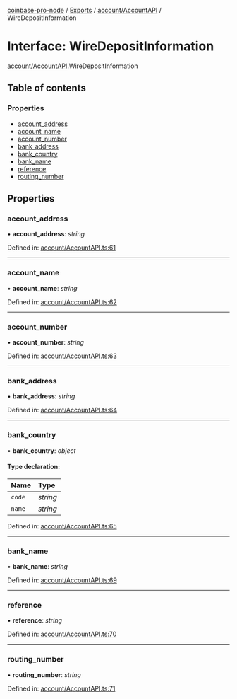 [coinbase-pro-node](../README.md) / [Exports](../modules.md) / [account/AccountAPI](../modules/account_accountapi.md) / WireDepositInformation

# Interface: WireDepositInformation

[account/AccountAPI](../modules/account_accountapi.md).WireDepositInformation

## Table of contents

### Properties

- [account_address](account_accountapi.wiredepositinformation.md#account_address)
- [account_name](account_accountapi.wiredepositinformation.md#account_name)
- [account_number](account_accountapi.wiredepositinformation.md#account_number)
- [bank_address](account_accountapi.wiredepositinformation.md#bank_address)
- [bank_country](account_accountapi.wiredepositinformation.md#bank_country)
- [bank_name](account_accountapi.wiredepositinformation.md#bank_name)
- [reference](account_accountapi.wiredepositinformation.md#reference)
- [routing_number](account_accountapi.wiredepositinformation.md#routing_number)

## Properties

### account_address

• **account_address**: _string_

Defined in: [account/AccountAPI.ts:61](https://github.com/bennycode/coinbase-pro-node/blob/845b71d/src/account/AccountAPI.ts#L61)

---

### account_name

• **account_name**: _string_

Defined in: [account/AccountAPI.ts:62](https://github.com/bennycode/coinbase-pro-node/blob/845b71d/src/account/AccountAPI.ts#L62)

---

### account_number

• **account_number**: _string_

Defined in: [account/AccountAPI.ts:63](https://github.com/bennycode/coinbase-pro-node/blob/845b71d/src/account/AccountAPI.ts#L63)

---

### bank_address

• **bank_address**: _string_

Defined in: [account/AccountAPI.ts:64](https://github.com/bennycode/coinbase-pro-node/blob/845b71d/src/account/AccountAPI.ts#L64)

---

### bank_country

• **bank_country**: _object_

#### Type declaration:

| Name   | Type     |
| :----- | :------- |
| `code` | _string_ |
| `name` | _string_ |

Defined in: [account/AccountAPI.ts:65](https://github.com/bennycode/coinbase-pro-node/blob/845b71d/src/account/AccountAPI.ts#L65)

---

### bank_name

• **bank_name**: _string_

Defined in: [account/AccountAPI.ts:69](https://github.com/bennycode/coinbase-pro-node/blob/845b71d/src/account/AccountAPI.ts#L69)

---

### reference

• **reference**: _string_

Defined in: [account/AccountAPI.ts:70](https://github.com/bennycode/coinbase-pro-node/blob/845b71d/src/account/AccountAPI.ts#L70)

---

### routing_number

• **routing_number**: _string_

Defined in: [account/AccountAPI.ts:71](https://github.com/bennycode/coinbase-pro-node/blob/845b71d/src/account/AccountAPI.ts#L71)
